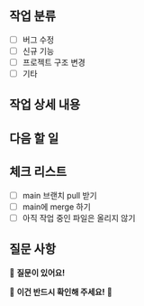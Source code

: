 ## 작업 분류

- [ ] 버그 수정
- [ ] 신규 기능
- [ ] 프로젝트 구조 변경
- [ ] 기타

## 작업 상세 내용

## 다음 할 일

## 체크 리스트

- [ ] main 브랜치 pull 받기
- [ ] main에 merge 하기
- [ ] 아직 작업 중인 파일은 올리지 않기

## 질문 사항

💬 **질문이 있어요!**

🔴 **이건 반드시 확인해 주세요!** 🔴
